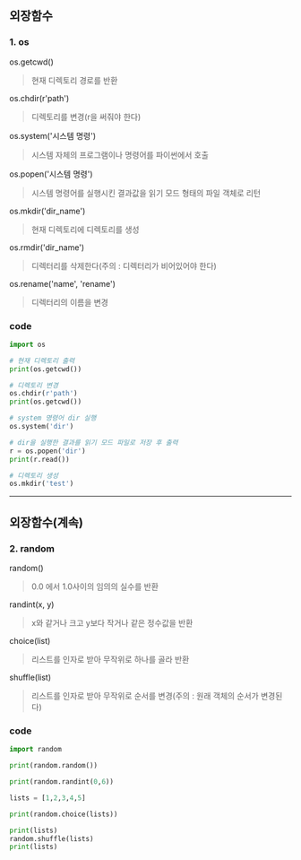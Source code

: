 ## 외장함수

### 1. os
os.getcwd()
> 현재 디렉토리 경로를 반환

os.chdir(r'path')
> 디렉토리를 변경(r을 써줘야 한다)

os.system('시스템 명령')
> 시스템 자체의 프로그램이나 명령어를 파이썬에서 호출

os.popen('시스템 명령')
> 시스템 명령어를 실행시킨 결과값을 읽기 모드 형태의 파일 객체로 리턴

os.mkdir('dir_name')
> 현재 디렉토리에 디렉토리를 생성

os.rmdir('dir_name')
> 디렉터리를 삭제한다(주의 : 디렉터리가 비어있어야 한다)

os.rename('name', 'rename')
> 디렉터리의 이름을 변경

### code
```python
import os

# 현재 디렉토리 출력
print(os.getcwd())

# 디렉토리 변경
os.chdir(r'path')
print(os.getcwd())

# system 명령어 dir 실행
os.system('dir')

# dir을 실행한 결과를 읽기 모드 파일로 저장 후 출력
r = os.popen('dir')
print(r.read())

# 디렉토리 생성
os.mkdir('test')
```
---
## 외장함수(계속)
### 2. random
random()
> 0.0 에서 1.0사이의 임의의 실수를 반환

randint(x, y)
> x와 같거나 크고 y보다 작거나 같은 정수값을 반환

choice(list)
> 리스트를 인자로 받아 무작위로 하나를 골라 반환

shuffle(list)
> 리스트를 인자로 받아 무작위로 순서를 변경(주의 : 원래 객체의 순서가 변경된다)

### code
```python
import random

print(random.random())

print(random.randint(0,6))

lists = [1,2,3,4,5]

print(random.choice(lists))

print(lists)
random.shuffle(lists)
print(lists)
```
